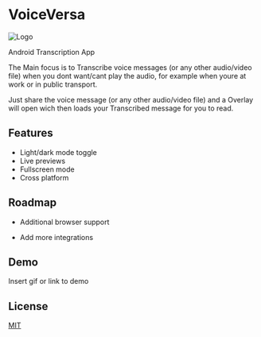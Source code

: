 


# VoiceVersa
![Logo](https://github.com/Leonm99/WhispDroid/blob/master/app/src/main/res/drawable/icon_round.png?raw=true)

Android Transcription App  

The Main focus is to Transcribe voice messages (or any other audio/video file) when you dont want/cant play the audio, for example when youre at work or in public transport.

Just share the voice message (or any other audio/video file) and a Overlay will open wich then loads your Transcribed message for you to read.


## Features

- Light/dark mode toggle
- Live previews
- Fullscreen mode
- Cross platform


## Roadmap

- Additional browser support

- Add more integrations


## Demo

Insert gif or link to demo


## License

[MIT](https://choosealicense.com/licenses/mit/)

